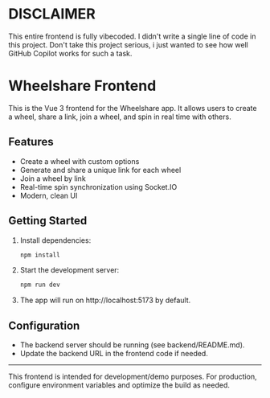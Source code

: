 # DISCLAIMER
This entire frontend is fully vibecoded. I didn't write a single line of code in this project. Don't take this project serious, i just wanted to see how well GitHub Copilot works for such a task.

# Wheelshare Frontend

This is the Vue 3 frontend for the Wheelshare app. It allows users to create a wheel, share a link, join a wheel, and spin in real time with others.

## Features
- Create a wheel with custom options
- Generate and share a unique link for each wheel
- Join a wheel by link
- Real-time spin synchronization using Socket.IO
- Modern, clean UI

## Getting Started

1. Install dependencies:
	```sh
	npm install
	```
2. Start the development server:
	```sh
	npm run dev
	```
3. The app will run on http://localhost:5173 by default.

## Configuration
- The backend server should be running (see backend/README.md).
- Update the backend URL in the frontend code if needed.

---
This frontend is intended for development/demo purposes. For production, configure environment variables and optimize the build as needed.
